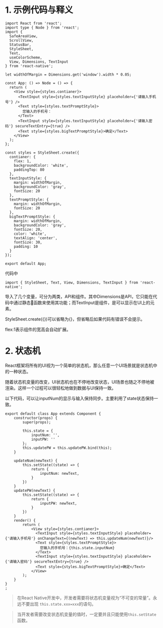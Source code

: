 # 1. 示例代码与释义

```react-native
import React from 'react';
import type { Node } from 'react';
import {
  SafeAreaView,
  ScrollView,
  StatusBar,
  StyleSheet,
  Text,
  useColorScheme,
  View, Dimensions, TextInput
} from 'react-native';

let widthOfMargin = Dimensions.get('window').width * 0.05;

const App: () => Node = () => {
  return (
    <View style={styles.contianer}>
      <TextInput style={styles.textInputStyle} placeholder={'请输入手机号'} />
      <Text style={styles.textPromptStyle}>
        您输入的手机号：
      </Text>
      <TextInput style={styles.textInputStyle} placeholder={'请输入密码'} secureTextEntry={true} />
      <Text style={styles.bigTextPromptStyle}>确定</Text>
    </View>
  );
};

const styles = StyleSheet.create({
  contianer: {
    flex: 1,
    backgroundColor: 'white',
    paddingTop: 80
  },
  textInputStyle: {
    margin: widthOfMargin,
    backgroundColor: 'gray',
    fontSize: 20
  },
  textPromptStyle: {
    margin: widthOfMargin,
    fontSize: 20
  },
  bigTextPromptStyle: {
    margin: widthOfMargin,
    backgroundColor: 'gray',
    fontSize: 20,
    color: 'white',
    textAlign: 'center',
    fontSize: 30,
    padding: 10
  }
});

export default App;
```

代码中

```react-native
import { StyleSheet, Text, View, Dimensions, TextInput } from 'react-native';
```

导入了几个变量，可分为两类，API和组件。其中Dimensions是API，它只能在代码中通过静态函数来使用其功能；而TextInput是组件，是可以显示在UI上的元素。

StyleSheet.create({})可以省略为{}，但省略后如果代码有错误不会提示。

flex:1表示组件的宽高会自动扩展。

# 2. 状态机
React框架将所有的UI视为一个简单的状态机，那么任意一个UI场景就是状态机中的一种状态。

随着状态机变量的改变，UI状态机也在不停地改变状态，UI场景也随之不停地被渲染。这样一个过程可以很轻松地做到数据与UI保持一致。


以下代码，可以让inputNum的显示与输入保持同步。主要利用了state状态保持一致。

```react-native
export default class App extends Component {
    constructor(props) {
        super(props);

        this.state = {
            inputNum: '',
            inputPW: ''
        };
        this.updatePW = this.updatePW.bind(this);
    }

    updateNum(newText) {
        this.setState((state) => {
            return {
                inputNum: newText,
            }
        })
    }
    updatePW(newText) {
        this.setState((state) => {
            return {
                inputPW: newText,
            }
        })
    }
    render() {
        return (
            <View style={styles.contianer}>
              <TextInput style={styles.textInputStyle} placeholder={'请输入手机号'} onChangeText={(newText) => this.updateNum(newText)}/>
              <Text style={styles.textPromptStyle}>
                您输入的手机号：{this.state.inputNum}
              </Text>
              <TextInput style={styles.textInputStyle} placeholder={'请输入密码'} secureTextEntry={true} />
              <Text style={styles.bigTextPromptStyle}>确定</Text>
            </View>
        );
    }
}
;
```


> 在React Native开发中，开发者需要将状态机变量视为“不可变的常量”。永远不要出现 `this.state.xxx=xxx`的语句。

> 当开发者需要改变状态机变量的值时，一定要并且只能使用`this.setState`函数。















